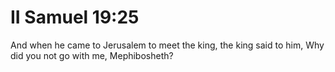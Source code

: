 # II Samuel 19:25

And when he came to Jerusalem to meet the king, the king said to him, Why did you not go with me, Mephibosheth?
